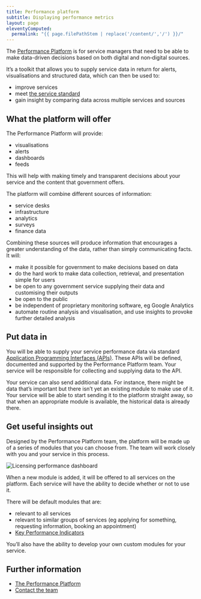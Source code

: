 ```yaml
---
title: Performance platform
subtitle: Displaying performance metrics
layout: page
eleventyComputed:
  permalink: "{{ page.filePathStem | replace('/content/','/') }}/"
---
```


The [Performance Platform](https://www.gov.uk/performance) is for service managers that need to be able to make data-driven decisions based on both digital and non‑digital sources.

It’s a toolkit that allows you to supply service data in return for alerts, visualisations and structured data, which can then be used to:

- improve services
- meet [the service standard](/version-1/)
- gain insight by comparing data across multiple services and sources

## What the platform will offer

The Performance Platform will provide:

- visualisations
- alerts
- dashboards
- feeds

This will help with making timely and transparent decisions about your service and the content that government offers.

The platform will combine different sources of information:

- service desks
- infrastructure
- analytics
- surveys
- finance data

Combining these sources will produce information that encourages a greater understanding of the data, rather than simply communicating facts. It will:

- make it possible for government to make decisions based on data
- do the hard work to make data collection, retrieval, and presentation simple for users
- be open to any government service supplying their data and customising their outputs
- be open to the public
- be independent of proprietary monitoring software, eg Google Analytics
- automate routine analysis and visualisation, and use insights to provoke further detailed analysis

## Put data in

You will be able to supply your service performance data via standard [Application Programming Interfaces (APIs)](http://techterms.com/definition/api). These APIs will be defined, documented and supported by the Performance Platform team. Your service will be responsible for collecting and supplying data to the API.

Your service can also send additional data. For instance, there might be data that’s important but there isn’t yet an existing module to make use of it. Your service will be able to start sending it to the platform straight away, so that when an appropriate module is available, the historical data is already there.

## Get useful insights out

Designed by the Performance Platform team, the platform will be made up of a series of modules that you can choose from. The team will work closely with you and your service in this process.

![Licensing performance dashboard](/assets/content/version-1/guides/images/licensing.png)

When a new module is added, it will be offered to all services on the platform. Each service will have the ability to decide whether or not to use it.

There will be default modules that are:

- relevant to all services
- relevant to similar groups of services (eg applying for something, requesting information, booking an appointment)
- [Key Performance Indicators](/version-1/guides/measurement/)

You’ll also have the ability to develop your own custom modules for your service.

## Further information

- [The Performance Platform](https://www.gov.uk/performance)
- [Contact the team](mailto:performance@digital.cabinet-office.gov.uk)
